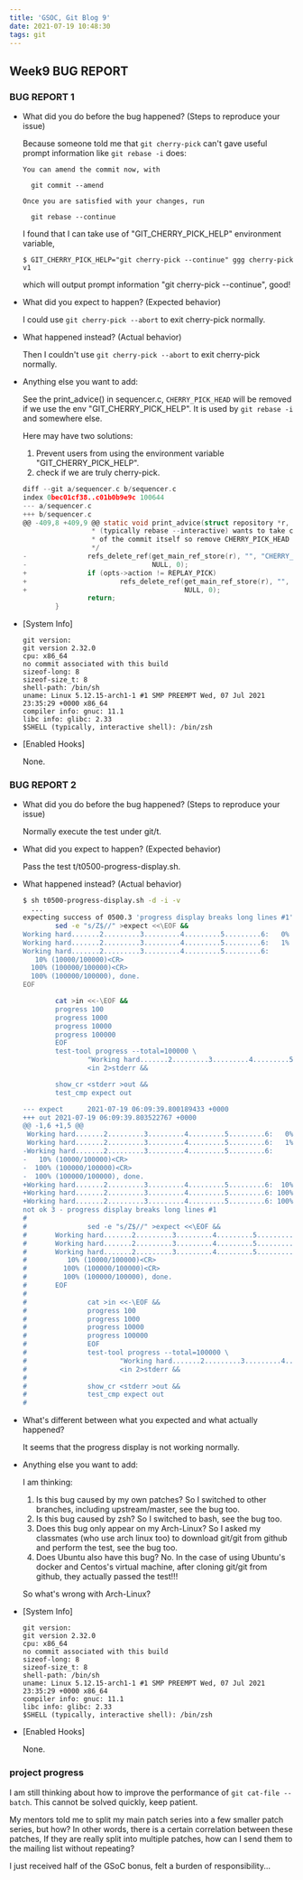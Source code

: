 ```yaml
---
title: 'GSOC, Git Blog 9'
date: 2021-07-19 10:48:30
tags: git
---
```


## Week9 BUG REPORT

### BUG REPORT 1

* What did you do before the bug happened? (Steps to reproduce your issue)

  Because someone told me that `git cherry-pick` can't gave useful prompt information like `git rebase -i` does:

  ```
  You can amend the commit now, with

    git commit --amend

  Once you are satisfied with your changes, run

    git rebase --continue
  ```

  I found that I can take use of "GIT_CHERRY_PICK_HELP" environment variable,

  ```
  $ GIT_CHERRY_PICK_HELP="git cherry-pick --continue" ggg cherry-pick v1
  ```

  which will output prompt information "git cherry-pick --continue", good!

* What did you expect to happen? (Expected behavior)

  I could use `git cherry-pick --abort` to exit cherry-pick normally.

* What happened instead? (Actual behavior)

  Then I couldn't use `git cherry-pick --abort` to exit cherry-pick normally.

* Anything else you want to add:

  See the print_advice() in sequencer.c, `CHERRY_PICK_HEAD` will be removed
  if we use the env "GIT_CHERRY_PICK_HELP". It is used by `git rebase -i` and somewhere else.

  Here may have two solutions:
  1. Prevent users from using the environment variable "GIT_CHERRY_PICK_HELP".
  2. check if we are truly cherry-pick.

  ```c
  diff --git a/sequencer.c b/sequencer.c
  index 0bec01cf38..c01b0b9e9c 100644
  --- a/sequencer.c
  +++ b/sequencer.c
  @@ -409,8 +409,9 @@ static void print_advice(struct repository *r, int show_hint,
                   * (typically rebase --interactive) wants to take care
                   * of the commit itself so remove CHERRY_PICK_HEAD
                   */
  -               refs_delete_ref(get_main_ref_store(r), "", "CHERRY_PICK_HEAD",
  -                               NULL, 0);
  +               if (opts->action != REPLAY_PICK)
  +                       refs_delete_ref(get_main_ref_store(r), "", "CHERRY_PICK_HEAD",
  +                                       NULL, 0);
                  return;
          }
  ```

* [System Info]

  ```
  git version:
  git version 2.32.0
  cpu: x86_64
  no commit associated with this build
  sizeof-long: 8
  sizeof-size_t: 8
  shell-path: /bin/sh
  uname: Linux 5.12.15-arch1-1 #1 SMP PREEMPT Wed, 07 Jul 2021 23:35:29 +0000 x86_64
  compiler info: gnuc: 11.1
  libc info: glibc: 2.33
  $SHELL (typically, interactive shell): /bin/zsh
  ```

* [Enabled Hooks]

  None.

### BUG REPORT 2

* What did you do before the bug happened? (Steps to reproduce your issue)

  Normally execute the test under git/t.

* What did you expect to happen? (Expected behavior)

  Pass the test t/t0500-progress-display.sh.

* What happened instead? (Actual behavior)

  ```zsh
  $ sh t0500-progress-display.sh -d -i -v
	...
  expecting success of 0500.3 'progress display breaks long lines #1': 
          sed -e "s/Z$//" >expect <<\EOF &&
  Working hard.......2.........3.........4.........5.........6:   0% (100/100000)<CR>
  Working hard.......2.........3.........4.........5.........6:   1% (1000/100000)<CR>
  Working hard.......2.........3.........4.........5.........6:                   Z
     10% (10000/100000)<CR>
    100% (100000/100000)<CR>
    100% (100000/100000), done.
  EOF

          cat >in <<-\EOF &&
          progress 100
          progress 1000
          progress 10000
          progress 100000
          EOF
          test-tool progress --total=100000 \
                  "Working hard.......2.........3.........4.........5.........6" \
                  <in 2>stderr &&

          show_cr <stderr >out &&
          test_cmp expect out

  --- expect      2021-07-19 06:09:39.800189433 +0000
  +++ out 2021-07-19 06:09:39.803522767 +0000
  @@ -1,6 +1,5 @@
   Working hard.......2.........3.........4.........5.........6:   0% (100/100000)<CR>
   Working hard.......2.........3.........4.........5.........6:   1% (1000/100000)<CR>
  -Working hard.......2.........3.........4.........5.........6:                   
  -   10% (10000/100000)<CR>
  -  100% (100000/100000)<CR>
  -  100% (100000/100000), done.
  +Working hard.......2.........3.........4.........5.........6:  10% (10000/100000)<CR>
  +Working hard.......2.........3.........4.........5.........6: 100% (100000/100000)<CR>
  +Working hard.......2.........3.........4.........5.........6: 100% (100000/100000), done.
  not ok 3 - progress display breaks long lines #1
  #
  #               sed -e "s/Z$//" >expect <<\EOF &&
  #       Working hard.......2.........3.........4.........5.........6:   0% (100/100000)<CR>
  #       Working hard.......2.........3.........4.........5.........6:   1% (1000/100000)<CR>
  #       Working hard.......2.........3.........4.........5.........6:                   Z
  #          10% (10000/100000)<CR>
  #         100% (100000/100000)<CR>
  #         100% (100000/100000), done.
  #       EOF
  #
  #               cat >in <<-\EOF &&
  #               progress 100
  #               progress 1000
  #               progress 10000
  #               progress 100000
  #               EOF
  #               test-tool progress --total=100000 \
  #                       "Working hard.......2.........3.........4.........5.........6" \
  #                       <in 2>stderr &&
  #
  #               show_cr <stderr >out &&
  #               test_cmp expect out
  #
  ```

* What's different between what you expected and what actually happened?

  It seems that the progress display is not working normally.

* Anything else you want to add:

  I am thinking:
  1. Is this bug caused by my own patches?
  So I switched to other branches, including upstream/master, see the bug too.
  2. Is this bug caused by zsh?
  So I switched to bash, see the bug too.
  3. Does this bug only appear on my Arch-Linux?
  So I asked my classmates (who use arch linux too) to download git/git from github and perform the test, see the bug too.
  4. Does Ubuntu also have this bug?
  No. In the case of using Ubuntu's docker and Centos's virtual machine, after cloning git/git from github, they actually passed the test!!!

  So what's wrong with Arch-Linux?

* [System Info]

  ```
  git version:
  git version 2.32.0
  cpu: x86_64
  no commit associated with this build
  sizeof-long: 8
  sizeof-size_t: 8
  shell-path: /bin/sh
  uname: Linux 5.12.15-arch1-1 #1 SMP PREEMPT Wed, 07 Jul 2021 23:35:29 +0000 x86_64
  compiler info: gnuc: 11.1
  libc info: glibc: 2.33
  $SHELL (typically, interactive shell): /bin/zsh
  ```

* [Enabled Hooks]

  None.


### project progress

I am still thinking about how to improve the performance of `git cat-file --batch`. This cannot be solved quickly, keep patient.

My mentors told me to split my main patch series into a few smaller patch series, but how? In other words, there is a certain correlation between these patches, If they are really split into multiple patches, how can I send them to the mailing list without repeating?

I just received half of the GSoC bonus, felt a burden of responsibility...